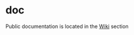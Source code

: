# doc
Public documentation is located in the [Wiki](https://github.com/CargoChain/doc/wiki) section 
